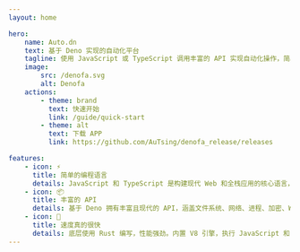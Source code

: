 ```yaml
---
layout: home

hero:
    name: Auto.dn
    text: 基于 Deno 实现的自动化平台
    tagline: 使用 JavaScript 或 TypeScript 调用丰富的 API 实现自动化操作，简单轻松
    image:
        src: /denofa.svg
        alt: Denofa
    actions:
        - theme: brand
          text: 快速开始
          link: /guide/quick-start
        - theme: alt
          text: 下载 APP
          link: https://github.com/AuTsing/denofa_release/releases

features:
    - icon: ⚡
      title: 简单的编程语言
      details: JavaScript 和 TypeScript 是构建现代 Web 和全栈应用的核心语言，既灵活高效，又拥有庞大生态和强大社区支持。
    - icon: 📦
      title: 丰富的 API
      details: 基于 Deno 拥有丰富且现代的 API，涵盖文件系统、网络、进程、加密、Web 标准等多个领域，在此基础上添加了众多安卓 API，让你编程更加游刃有余。
    - icon: 🚀
      title: 速度真的很快
      details: 底层使用 Rust 编写，性能强劲。内置 V8 引擎，执行 JavaScript 和 TypeScript 十分快速。更现代、更安全、更高效。
---
```

